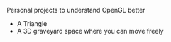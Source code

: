 Personal projects to understand OpenGL better

- A Triangle
- A 3D graveyard space where you can move freely
